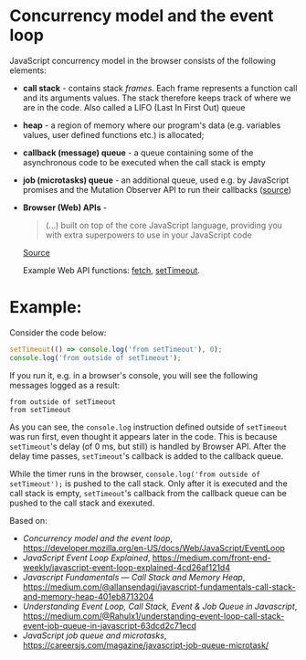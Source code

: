 # Concurrency model and the event loop

JavaScript concurrency model in the browser consists of the following elements:
- **call stack** - contains stack *frames*. Each frame represents a function call and its arguments values. The stack therefore keeps track of where we are in the code. Also called a LIFO (Last In First Out) queue
- **heap** - a region of memory where our program's data (e.g. variables values, user defined functions etc.) is allocated;
- **callback (message) queue** - a queue containing some of the asynchronous code to be executed when the call stack is empty
- **job (microtasks) queue** - an additional queue, used e.g. by JavaScript promises and the Mutation Observer API to run their callbacks ([source](https://developer.mozilla.org/en-US/docs/Web/API/HTML_DOM_API/Microtask_guide))
- **Browser (Web) APIs** - 
  > (...) built on top of the core JavaScript language, providing you with extra superpowers to use in your JavaScript code

  [Source](https://developer.mozilla.org/en-US/docs/Learn/JavaScript/Client-side_web_APIs/Introduction)

  Example Web API functions: [fetch](https://developer.mozilla.org/en-US/docs/Web/API/WindowOrWorkerGlobalScope/fetch), [setTimeout](https://developer.mozilla.org/en-US/docs/Web/API/WindowOrWorkerGlobalScope/setTimeout).

# Example:
Consider the code below:
```javascript
setTimeout(() => console.log('from setTimeout'), 0);
console.log('from outside of setTimeout');
  ```
If you run it, e.g. in a browser's console, you will see the following messages logged as a result:
```
from outside of setTimeout
from setTimeout
```
As you can see, the `console.log` instruction defined outside of `setTimeout` was run first, even thought it appears later in the code. This is because  `setTimeout`'s delay (of 0 ms, but still) is handled by Browser API. After the delay time passes, `setTimeout`'s callback is added to the callback queue.

While the timer runs in the browser, `console.log('from outside of setTimeout');` is pushed to the call stack. Only after it is executed and the call stack is empty, `setTimeout`'s callback from the callback queue can be pushed to the call stack and exexuted. 

Based on:
- *Concurrency model and the event loop*, https://developer.mozilla.org/en-US/docs/Web/JavaScript/EventLoop
- *JavaScript Event Loop Explained*, https://medium.com/front-end-weekly/javascript-event-loop-explained-4cd26af121d4
- *Javascript Fundamentals — Call Stack and Memory Heap*, https://medium.com/@allansendagi/javascript-fundamentals-call-stack-and-memory-heap-401eb8713204   
- *Understanding Event Loop, Call Stack, Event & Job Queue in Javascript*, https://medium.com/@Rahulx1/understanding-event-loop-call-stack-event-job-queue-in-javascript-63dcd2c71ecd
- *JavaScript job queue and microtasks*, https://careersjs.com/magazine/javascript-job-queue-microtask/